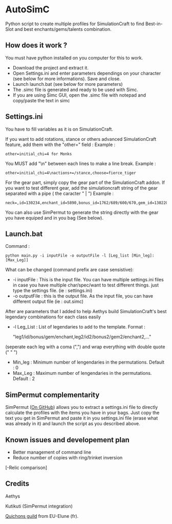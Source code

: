 AutoSimC
========

Python script to create multiple profiles for SimulationCraft to find Best-in-Slot and best enchants/gems/talents combination.

## How does it work ?
You must have python installed on you computer for this to work.
- Download the project and extract it.
- Open Settings.ini and enter parameters dependings on your character (see below for more informations). Save and close.
- Launch launch.bat (see below for more parameters)
- The .simc file is generated and ready to be used with Simc.
- If you are using Simc GUI, open the .simc file with notepad and copy/paste the text in simc

## Settings.ini
You have to fill variables as it is on SimulationCraft.

If you want to add rotations, stance or others advanced SimulationCraft feature, add them with the "other=" field :
Example :

    other=initial_chi=4 for Monks
You MUST add "\n" between each lines to make a line break.
Example :

    other=initial_chi=4\nactions+=/stance,choose=fierce_tiger

For the gear part, simply copy the gear part of the SimulationCraft addon. If you want to test different gear, add the simulationcraft string of the gear separated with a pipe ( the caracter " | ") 
Example : 

    neck=,id=130234,enchant_id=5890,bonus_id=1762/689/600/670,gem_id=130220|,id=134529,enchant_id=5890,bonus_id=3413/1808/1507/3336,gem_id=130220

You can also use SimPermut to generate the string directly with the gear you have equiped and in you bag (See below).

## Launch.bat
Command :

    python main.py -i inputFile -o outputFile -l [Leg_list [Min_leg]:[Max_Leg]]

What can be changed (command prefix are case sensistive):
- -i inputFile : This is the input file. You can have multiple settings.ini files in case you have multiple char/spec/want to test different things. just type the settings file. (ie : settings.ini)
- -o outputFile : this is the output file. As the input file, you can have different output file (ie : out.simc)
  
  
After are parameters that I added to help Aethys build SimulationCraft's best legendary combinations for each class easily
- -l Leg_List : List of legendaries to add to the template. Format :

    "leg1/id/bonus/gem/enchant,leg2/id2/bonus2/gem2/enchant2,..."

(seperate each leg with a coma (",") and wrap everything with double quote (" " ")
- Min_leg : Minimum number of lengendaries in the permutations. Default : 0
- Max_Leg : Maximum number of lengendaries in the permutations. Default : 2

## SimPermut complementarity
SimPermut ([On GitHub](https://github.com/Kutikuti/SimPermut)) allows you to extract a settings.ini file to directly calculate the profiles with the items you have in your bags.
Just copy the text you get in SimPermut and paste it in you settings.ini file (erase what was already in it) and launch the script as you described above.

## Known issues and developement plan
- Better management of command line  
- Reduce number of copies with ring/trinket inversion

[-Relic comparison]


## Credits
Aethys

Kutikuti (SimPermut integration)

[Quichons guild](http://www.quichons.fr/) from EU-Elune (fr).
